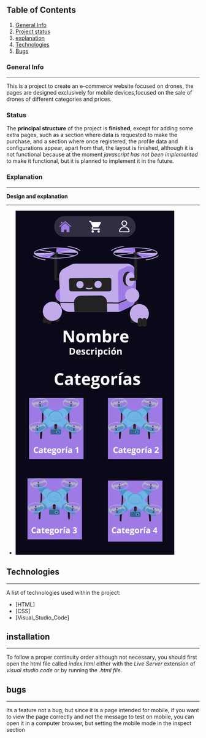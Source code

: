 ## Table of Contents
1. [General Info](#general-info)
2. [Project status](#status)
3. [explanation](#explanation)
4. [Technologies](#Technologies)
5. [Bugs](#bugs)

### General Info
***
This is a project to create an e-commerce website focused on drones, the pages are designed exclusively for mobile devices,focused on the sale of drones of different categories and prices.
### Status
The **principal structure** of the project is **finished**, except for adding some extra pages, such as a section where data is requested to make the purchase, and a section where once registered, the profile data and configurations appear, apart from that, the layout is finished, although it is not functional because at the moment *javascript has not been implemented* to make it functional, but it is planned to implement it in the future.
### Explanation
***
**Design and explanation**
***
* ![alt text](imagenes-readme\image.png)
## Technologies
***
A list of technologies used within the project:
* [HTML]
* [CSS]
* [Visual_Studio_Code]
## installation
***
To follow a proper continuity order although not necessary, you should first open the html file called *index.html* either with the *Live Server* extension of *visual studio code* or by running the *.html file.*

## bugs
***
Its a feature not a bug, but since it is a page intended for mobile, if you want to view the page correctly and not the message to test on mobile, you can open it in a computer browser, but setting the mobile mode in the inspect section
